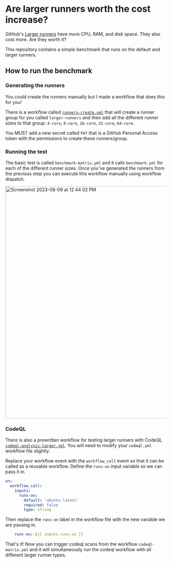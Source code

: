 # Are larger runners worth the cost increase?

GitHub's [Larger runners](https://docs.github.com/en/actions/using-github-hosted-runners/about-larger-runners) have more CPU, RAM, and disk space. They also cost more. Are they worth it?

This repository contains a simple benchmark that runs on the default and larger runners.

## How to run the benchmark

### Generating the runners

You could create the runners manually but I made a workflow that does this for you!

There is a workflow called [`runners-create.yml`](.github/workflows/runners-create.yml) that will create a runner group for you called `larger-runners` and then add all the different runner sizes to that group: `4-core`, `8-core`, `16-core`, `32-core`, `64-core`.

You MUST add a new secret called `PAT` that is a GitHub Personal Access token with the permissions to create these runners/group.

### Running the test

The basic test is called `benchmark-matrix.yml` and it calls `benchmark.yml` for each of the different runner sizes. Once you've generated the runners from the previous step you can execute this workflow manually using workflow dispatch.

<img width="725" alt="Screenshot 2023-08-09 at 12 44 02 PM" src="https://github.com/austenstone/is-larger-worth/assets/22425467/9fdbbb16-081f-49ab-8a19-264c8c719d57">

### CodeQL

There is also a prewritten workflow for testing larger runners with CodeQL [`codeql-analysis-larger.yml`](.github/workflows/codeql-analysis-larger.yml). You will need to modify your `codeql.yml` workflow file slightly.

Replace your workflow event with the `workflow_call` event so that it can be called as a reusable workflow. Define the `runs-on` input variable so we can pass it in.
```yml
on:
  workflow_call:
    inputs:
      runs-on:
        default: 'ubuntu-latest'
        required: false
        type: string
```

Then replace the `runs-on` label in the workflow file with the new variable we are passing in.
```yml
    runs-on: ${{ inputs.runs-on }}
```

That's it! Now you can trigger codeql scans from the workflow `codeql-matrix.yml` and it will simultaneously run the codeql workflow with all different larger runner types.
